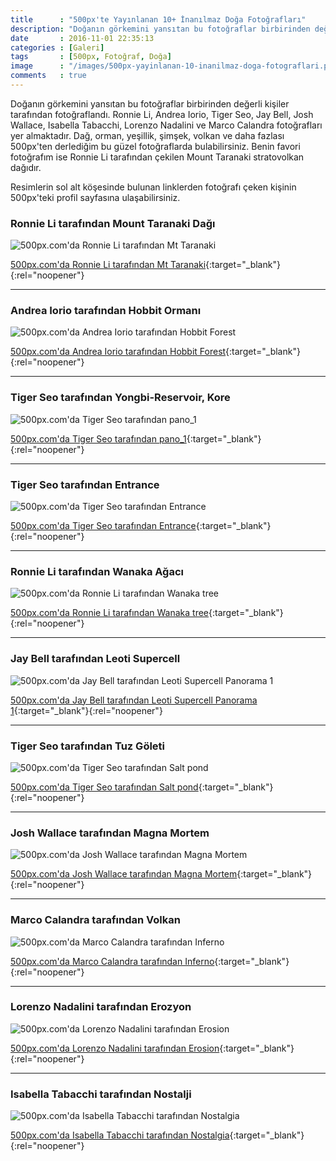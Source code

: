 ```yaml
---
title      : "500px'te Yayınlanan 10+ İnanılmaz Doğa Fotoğrafları"
description: "Doğanın görkemini yansıtan bu fotoğraflar birbirinden değerli kişiler tarafından fotoğraflandı."
date       : 2016-11-01 22:35:13
categories : [Galeri]
tags       : [500px, Fotoğraf, Doğa]
image      : "/images/500px-yayinlanan-10-inanilmaz-doga-fotograflari.png"
comments   : true
---
```


Doğanın görkemini yansıtan bu fotoğraflar birbirinden değerli kişiler tarafından fotoğraflandı. Ronnie Li, Andrea Iorio, Tiger Seo, Jay Bell, Josh Wallace, Isabella Tabacchi, Lorenzo Nadalini ve Marco Calandra fotoğrafları yer almaktadır. Dağ, orman, yeşillik, şimşek, volkan ve daha fazlası 500px'ten derlediğim bu güzel fotoğraflarda bulabilirsiniz. Benin favori fotoğrafım ise Ronnie Li tarafından çekilen Mount Taranaki stratovolkan dağıdır. 

Resimlerin sol alt köşesinde bulunan linklerden fotoğrafı çeken kişinin 500px'teki profil sayfasına ulaşabilirsiniz. 

### Ronnie Li tarafından Mount Taranaki Dağı

![500px.com'da Ronnie Li tarafından Mt Taranaki]({{site.url}}/images/galeri/mount-taraki-dagi.png "500px.com'da Ronnie Li tarafından Mt Taranaki")

[500px.com'da Ronnie Li tarafından Mt Taranaki](https://500px.com/photo/173514057/mt-taranaki-by-ronnie-li){:target="_blank"}{:rel="noopener"}

* * * 

### Andrea Iorio tarafından Hobbit Ormanı

![500px.com'da Andrea Iorio tarafından Hobbit Forest]({{site.url}}/images/galeri/hobbit-ormani.png "500px.com'da Andrea Iorio tarafından Hobbit Forest")

[500px.com'da Andrea Iorio tarafından Hobbit Forest](https://500px.com/photo/66676189/hobbit-forest-by-andrea-iorio){:target="_blank"}{:rel="noopener"}

* * * 

### Tiger Seo tarafından Yongbi-Reservoir, Kore

![500px.com'da Tiger Seo tarafından pano_1]({{site.url}}/images/galeri/yongbi-reservoir.png "500px.com'da Tiger Seo tarafından pano_1")

[500px.com'da Tiger Seo tarafından pano_1](https://500px.com/photo/173250119/pano-1-by-tiger-seo){:target="_blank"}{:rel="noopener"}

* * * 

### Tiger Seo tarafından Entrance

![500px.com'da Tiger Seo tarafından Entrance]({{site.url}}/images/galeri/entrance.png "500px.com'da Tiger Seo tarafından Entrance")

[500px.com'da Tiger Seo tarafından Entrance](https://500px.com/photo/163598455/entrance-by-tiger-seo){:target="_blank"}{:rel="noopener"}

* * * 

### Ronnie Li tarafından Wanaka Ağacı

![500px.com'da Ronnie Li tarafından Wanaka tree]({{site.url}}/images/galeri/wanaka-agaci.png "500px.com'da Ronnie Li tarafından Wanaka tree")

[500px.com'da Ronnie Li tarafından Wanaka tree](https://500px.com/photo/174085437/wanaka-tree-by-ronnie-li){:target="_blank"}{:rel="noopener"}

* * * 

### Jay Bell tarafından Leoti Supercell

![500px.com'da Jay Bell tarafından Leoti Supercell Panorama 1]({{site.url}}/images/galeri/leoti-supercell.png "500px.com'da Jay Bell tarafından Leoti Supercell Panorama 1")

[500px.com'da Jay Bell tarafından Leoti Supercell Panorama 1](https://500px.com/photo/157298421/leoti-supercell-panorama-1-by-jay-bell){:target="_blank"}{:rel="noopener"}

* * * 

### Tiger Seo tarafından Tuz Göleti

![500px.com'da Tiger Seo tarafından Salt pond]({{site.url}}/images/galeri/tuz-goleti.png "500px.com'da Tiger Seo tarafından Salt pond")

[500px.com'da Tiger Seo tarafından Salt pond](https://500px.com/photo/102874753/salt-pond-by-tiger-seo){:target="_blank"}{:rel="noopener"}

* * * 

### Josh Wallace tarafından Magna Mortem

![500px.com'da Josh Wallace tarafından Magna Mortem]({{site.url}}/images/galeri/magna-mortem.png "500px.com'da Josh Wallace tarafından Magna Mortem")

[500px.com'da Josh Wallace tarafından Magna Mortem](https://500px.com/photo/78473191/magna-mortem-by-josh-wallace){:target="_blank"}{:rel="noopener"}

* * * 

### Marco Calandra tarafından Volkan

![500px.com'da Marco Calandra tarafından Inferno]({{site.url}}/images/galeri/volkan.png "500px.com'da Marco Calandra tarafından Inferno")

[500px.com'da Marco Calandra tarafından Inferno](https://500px.com/photo/180406451/inferno-by-marco-calandra){:target="_blank"}{:rel="noopener"}

* * * 

### Lorenzo Nadalini tarafından Erozyon

![500px.com'da Lorenzo Nadalini tarafından Erosion]({{site.url}}/images/galeri/erozyon.png "500px.com'da Lorenzo Nadalini tarafından Erosion")

[500px.com'da Lorenzo Nadalini tarafından Erosion](https://500px.com/photo/180742693/erosion-by-lorenzo-nadalini){:target="_blank"}{:rel="noopener"}

* * * 

### Isabella Tabacchi tarafından Nostalji

![500px.com'da Isabella Tabacchi tarafından Nostalgia]({{site.url}}/images/galeri/nostalji.png "500px.com'da Isabella Tabacchi tarafından Nostalgia")

[500px.com'da Isabella Tabacchi tarafından Nostalgia](https://500px.com/photo/180748095/nostalgia-by-isabella-tabacchi){:target="_blank"}{:rel="noopener"}
